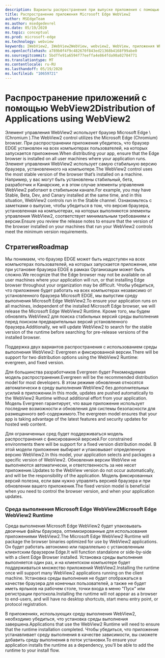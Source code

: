 ```yaml
---
description: Варианты распространения при выпуске приложения с помощью Microsoft Edge WebView2
title: Распространение приложения Microsoft Edge WebView2
author: MSEdgeTeam
ms.author: msedgedevrel
ms.date: 05/19/2020
ms.topic: conceptual
ms.prod: microsoft-edge
ms.technology: webview
keywords: IWebView2, IWebView2WebView, webview2, WebView, приложения WPF, WPF, EDGE, ICoreWebView2, ICoreWebView2Host, элемент управления "браузер", HTML Edge
ms.openlocfilehash: a789b0f4f9c482670f843ed21368b4168f99abe0
ms.sourcegitcommit: 5bdffe91a6594f77eeffa4e864fda90a02784771
ms.translationtype: MT
ms.contentlocale: ru-RU
ms.lasthandoff: 05/19/2020
ms.locfileid: "10659721"
---
```

# <span data-ttu-id="8d5c3-104">Распространение приложений с помощью WebView2</span><span class="sxs-lookup"><span data-stu-id="8d5c3-104">Distribution of Applications using WebView2</span></span> 

<span data-ttu-id="8d5c3-105">Элемент управления WebView2 использует браузер Microsoft Edge \ (Chromium \).</span><span class="sxs-lookup"><span data-stu-id="8d5c3-105">The WebView2 control utilizes the Microsoft Edge \(Chromium\) browser.</span></span> <span data-ttu-id="8d5c3-106">При распространении приложения убедитесь, что браузер EDGE установлен на всех компьютерах пользователей, на которых запускается приложение.</span><span class="sxs-lookup"><span data-stu-id="8d5c3-106">When distributing your app, ensure that the Edge browser is installed on all user machines where your application runs.</span></span> <span data-ttu-id="8d5c3-107">Элемент управления WebView2 использует самую стабильную версию браузера, установленного на компьютере.</span><span class="sxs-lookup"><span data-stu-id="8d5c3-107">The WebView2 control uses the most stable version of the browser that’s installed on a machine.</span></span> <span data-ttu-id="8d5c3-108">Например, у вас могут быть установлены стабильный, бета, разработчик и Канарские, и в этом случае элементы управления WebView2 работают в стабильном канале.</span><span class="sxs-lookup"><span data-stu-id="8d5c3-108">For example, you may have Stable, Beta, Dev, and Canary installed at the same time, and in this situation, WebView2 controls run in the Stable channel.</span></span> <span data-ttu-id="8d5c3-109">Ознакомьтесь с заметками о выпуске, чтобы убедиться в том, что версия браузера, установленная на компьютерах, на которых выполняются элементы управления WebView2, соответствует минимальным требованиям к версии.</span><span class="sxs-lookup"><span data-stu-id="8d5c3-109">Ensure you review the release notes to ensure that the version of the browser installed on your machines that run your WebView2 controls meet the minimum version requirements.</span></span>

## <span data-ttu-id="8d5c3-110">Стратегия</span><span class="sxs-lookup"><span data-stu-id="8d5c3-110">Roadmap</span></span>

<span data-ttu-id="8d5c3-111">Мы понимаем, что браузер EDGE может быть недоступен на всех компьютерах пользователей, на которых запускается приложение, или при установке браузера EDGE в рамках Организации может быть сложно.</span><span class="sxs-lookup"><span data-stu-id="8d5c3-111">We recognize that the Edge browser may not be available on all user machines where your application will run, or that installing Edge browser throughout your organization may be difficult.</span></span> <span data-ttu-id="8d5c3-112">Чтобы убедиться, что приложение будет работать на всех компьютерах независимо от установленного браузера Microsoft EDGE, мы выпустим среду выполнения Microsoft Edge WebView2.</span><span class="sxs-lookup"><span data-stu-id="8d5c3-112">To ensure your application runs on all machines, independent of the installed Microsoft Edge browser, we will release the Microsoft Edge WebView2 Runtime.</span></span> <span data-ttu-id="8d5c3-113">Кроме того, мы будем обновлять WebView2 для поиска стабильных версий среды выполнения перед поиском предварительных версий установленного браузера.</span><span class="sxs-lookup"><span data-stu-id="8d5c3-113">Additionally, we will update WebView2 to search for the stable version of the runtime before searching for pre-release versions of the installed browser.</span></span>

<span data-ttu-id="8d5c3-114">Поддержка двух вариантов распространения с использованием среды выполнения WebView2: Evergreen и фиксированной версии.</span><span class="sxs-lookup"><span data-stu-id="8d5c3-114">There will be support for two distribution options using the WebView2 Runtime: evergreen, and fixed version.</span></span>

<span data-ttu-id="8d5c3-115">Для большинства разработчиков Evergreen будет Рекомендуемая модель распространения.</span><span class="sxs-lookup"><span data-stu-id="8d5c3-115">Evergreen will be the recommended distribution model for most developers.</span></span> <span data-ttu-id="8d5c3-116">В этом режиме обновления относятся автоматически в среду выполнения WebView2 без дополнительных усилий в приложении.</span><span class="sxs-lookup"><span data-stu-id="8d5c3-116">In this mode, updates are pushed automatically to the WebView2 Runtime without additional effort from your application.</span></span> <span data-ttu-id="8d5c3-117">Модель Evergreen гарантирует, что ваше приложение использует последние возможности и обновления для системы безопасности для размещенного веб-содержимого.</span><span class="sxs-lookup"><span data-stu-id="8d5c3-117">The evergreen model ensures that your app is taking advantage of the latest features and security updates for hosted web content.</span></span>

<span data-ttu-id="8d5c3-118">Для ограниченных сред будет поддерживаться модель распространения с фиксированной версией.</span><span class="sxs-lookup"><span data-stu-id="8d5c3-118">For constrained environments there will be support for a fixed version distribution model.</span></span> <span data-ttu-id="8d5c3-119">В этой модели приложение выбирает и упаковывает определенную версию WebView2.</span><span class="sxs-lookup"><span data-stu-id="8d5c3-119">In this model, your application selects and packages a specific version of WebView2.</span></span> <span data-ttu-id="8d5c3-120">Обновления версии WebView не выполняются автоматически, и ответственность за нее несет приложение.</span><span class="sxs-lookup"><span data-stu-id="8d5c3-120">Updates to the WebView version do not occur automatically, and will be the responsibility of the application.</span></span> <span data-ttu-id="8d5c3-121">Модель фиксированных версий полезна, если вам нужно управлять версией браузера и при обновлении вашего приложения.</span><span class="sxs-lookup"><span data-stu-id="8d5c3-121">The fixed version model is beneficial when you need to control the browser version, and when your application updates.</span></span> 

### <span data-ttu-id="8d5c3-122">Среда выполнения Microsoft Edge WebView2</span><span class="sxs-lookup"><span data-stu-id="8d5c3-122">Microsoft Edge WebView2 Runtime</span></span>

<span data-ttu-id="8d5c3-123">Среда выполнения Microsoft Edge WebView2 будет упаковывать двоичные файлы браузера, оптимизированные для использования приложениями WebView2.</span><span class="sxs-lookup"><span data-stu-id="8d5c3-123">The Microsoft Edge WebView2 Runtime will package the browser binaries optimized for use by WebView2 applications.</span></span> <span data-ttu-id="8d5c3-124">Он будет работать автономно или параллельно с установленным клиентским браузером Edge.</span><span class="sxs-lookup"><span data-stu-id="8d5c3-124">It will function standalone or side-by-side with a client Edge Browser installed.</span></span> <span data-ttu-id="8d5c3-125">Установка среды выполнения выполняется один раз, и на клиентском компьютере будет поддерживаться множество приложений WebView2.</span><span class="sxs-lookup"><span data-stu-id="8d5c3-125">Installing the runtime once will support many WebView2 applications running on the client machine.</span></span> <span data-ttu-id="8d5c3-126">Установка среды выполнения не будет отображаться в качестве браузера для конечных пользователей, а также не будет иметь ярлыков на рабочем столе, точки входа в меню "Пуск" или регистрации протокола.</span><span class="sxs-lookup"><span data-stu-id="8d5c3-126">Installing the runtime will not appear as a browser to end-users, and will have no desktop shortcuts, start menu entry point, or protocol registration.</span></span>

<span data-ttu-id="8d5c3-127">В приложениях, использующих среду выполнения WebView2, необходимо убедиться, что установка среды выполнения завершена.</span><span class="sxs-lookup"><span data-stu-id="8d5c3-127">Applications that use the WebView2 Runtime will need to ensure that the runtime installation completed.</span></span> <span data-ttu-id="8d5c3-128">Чтобы убедиться, что приложение устанавливает среду выполнения в качестве зависимости, вы сможете добавить среду выполнения в поток установки.</span><span class="sxs-lookup"><span data-stu-id="8d5c3-128">To ensure your application installs the runtime as a dependency, you’ll be able to add the runtime to your install flow.</span></span> 
